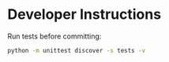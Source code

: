 # Developer Instructions

Run tests before committing:

```bash
python -m unittest discover -s tests -v
```
